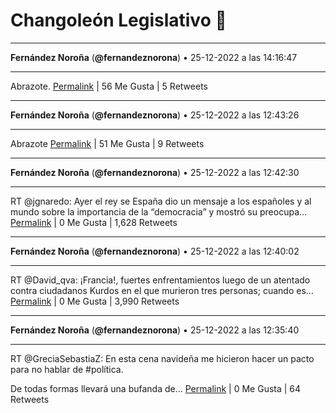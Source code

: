 # Changoleón Legislativo 🙈
*****
**Fernández Noroña** (**@fernandeznorona**) • 25-12-2022 a las 14:16:47
*****
Abrazote.
[Permalink](https://twitter.com/fernandeznorona/status/1607138313969754117) | 56 Me Gusta | 5 Retweets
*****
**Fernández Noroña** (**@fernandeznorona**) • 25-12-2022 a las 12:43:26
*****
Abrazote
[Permalink](https://twitter.com/fernandeznorona/status/1607114820402167808) | 51 Me Gusta | 9 Retweets
*****
**Fernández Noroña** (**@fernandeznorona**) • 25-12-2022 a las 12:42:30
*****
RT @jgnaredo: Ayer el rey se España dio un mensaje a los españoles y al mundo sobre la importancia de la  “democracia” y mostró su preocupa…
[Permalink](https://twitter.com/fernandeznorona/status/1607114585684979712) | 0 Me Gusta | 1,628 Retweets
*****
**Fernández Noroña** (**@fernandeznorona**) • 25-12-2022 a las 12:40:02
*****
RT @David_qva: ¡Francia!, fuertes enfrentamientos luego de un atentado contra ciudadanos Kurdos en el que murieron tres personas; cuando es…
[Permalink](https://twitter.com/fernandeznorona/status/1607113965284335617) | 0 Me Gusta | 3,990 Retweets
*****
**Fernández Noroña** (**@fernandeznorona**) • 25-12-2022 a las 12:35:40
*****
RT @GreciaSebastiaZ: En esta cena navideña me hicieron hacer un pacto para no hablar de #política. 


De todas formas llevará una bufanda de…
[Permalink](https://twitter.com/fernandeznorona/status/1607112864732532736) | 0 Me Gusta | 64 Retweets